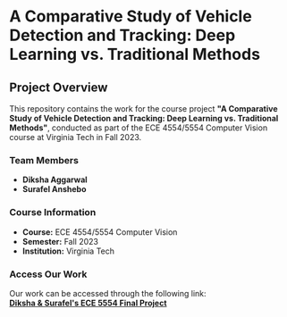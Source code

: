 # **A Comparative Study of Vehicle Detection and Tracking: Deep Learning vs. Traditional Methods**

## **Project Overview**
This repository contains the work for the course project **"A Comparative Study of Vehicle Detection and Tracking: Deep Learning vs. Traditional Methods"**, conducted as part of the ECE 4554/5554 Computer Vision course at Virginia Tech in Fall 2023.

### **Team Members**
- **Diksha Aggarwal**
- **Surafel Anshebo**

### **Course Information**
- **Course:** ECE 4554/5554 Computer Vision
- **Semester:** Fall 2023
- **Institution:** Virginia Tech

### **Access Our Work**
Our work can be accessed through the following link:  
[**Diksha & Surafel's ECE 5554 Final Project**](https://surafeltesfaye.github.io/Diksha_Surafel_ECE.5554_Final_Project/)
